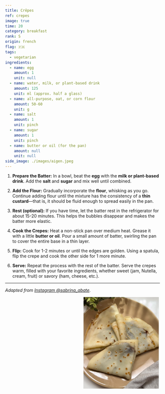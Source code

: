 ```yaml
---
title: Crêpes
ref: crepes
image: true
time: 20
category: breakfast
rank: S
origin: french
flag: 🇫🇷
tags:
  - vegetarian
ingredients:
  - name: egg
    amount: 1
    unit: null
  - name: water, milk, or plant-based drink
    amount: 125
    unit: ml (approx. half a glass)
  - name: all-purpose, oat, or corn flour
    amount: 50-60
    unit: g
  - name: salt
    amount: 1
    unit: pinch
  - name: sugar
    amount: 1
    unit: pinch
  - name: butter or oil (for the pan)
    amount: null
    unit: null
side_image: ./images/aigen.jpeg
---
```


1.  **Prepare the Batter:** In a bowl, beat the **egg** with the **milk or plant-based drink**. Add the **salt** and **sugar** and mix well until combined.

2.  **Add the Flour:** Gradually incorporate the **flour**, whisking as you go. Continue adding flour until the mixture has the consistency of a **thin custard**—that is, it should be fluid enough to spread easily in the pan.

3.  **Rest (optional):** If you have time, let the batter rest in the refrigerator for about 15-20 minutes. This helps the bubbles disappear and makes the batter more elastic.

4.  **Cook the Crepes:** Heat a non-stick pan over medium heat. Grease it with a little **butter or oil**. Pour a small amount of batter, swirling the pan to cover the entire base in a thin layer.

5.  **Flip:** Cook for 1-2 minutes or until the edges are golden. Using a spatula, flip the crepe and cook the other side for 1 more minute.

6.  **Serve:** Repeat the process with the rest of the batter. Serve the crepes warm, filled with your favorite ingredients, whether sweet (jam, Nutella, cream, fruit) or savory (ham, cheese, etc.).

---

_Adapted from [Instagram @sabrina_abate](https://www.instagram.com/reel/C7v8qycoBUp/?utm_source=ig_web_copy_link)._

<img src="images/crepes.png" style="width:250px; float:right;"/>